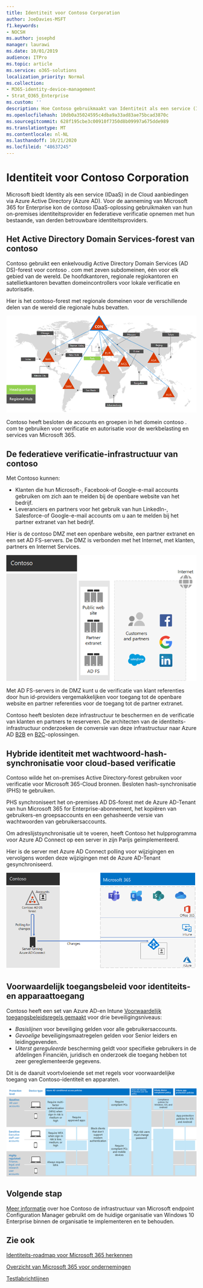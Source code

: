 ```yaml
---
title: Identiteit voor Contoso Corporation
author: JoeDavies-MSFT
f1.keywords:
- NOCSH
ms.author: josephd
manager: laurawi
ms.date: 10/01/2019
audience: ITPro
ms.topic: article
ms.service: o365-solutions
localization_priority: Normal
ms.collection:
- M365-identity-device-management
- Strat_O365_Enterprise
ms.custom: ''
description: Hoe Contoso gebruikmaakt van Identiteit als een service (IDaaS) en cloud-based verificatie voor haar werknemers en federatieve verificatie voor haar partners en klanten verstrekt.
ms.openlocfilehash: 10db0a35024595c4dba9a33ad83ae75bcad3870c
ms.sourcegitcommit: 628f195cbe3c00910f7350d8b09997a675dde989
ms.translationtype: MT
ms.contentlocale: nl-NL
ms.lasthandoff: 10/21/2020
ms.locfileid: "48637245"
---
```

# <a name="identity-for-the-contoso-corporation"></a>Identiteit voor Contoso Corporation

Microsoft biedt Identity als een service (IDaaS) in de Cloud aanbiedingen via Azure Active Directory (Azure AD). Voor de aanneming van Microsoft 365 for Enterprise kon de contoso IDaaS-oplossing gebruikmaken van hun on-premises identiteitsprovider en federatieve verificatie opnemen met hun bestaande, van derden betrouwbare identiteitsproviders.

## <a name="the-contoso-active-directory-domain-services-forest"></a>Het Active Directory Domain Services-forest van contoso

Contoso gebruikt een enkelvoudig Active Directory Domain Services (AD DS)-forest voor contoso \. com met zeven subdomeinen, één voor elk gebied van de wereld. De hoofdkantoren, regionale regiokantoren en satellietkantoren bevatten domeincontrollers voor lokale verificatie en autorisatie.

Hier is het contoso-forest met regionale domeinen voor de verschillende delen van de wereld die regionale hubs bevatten.

![Het forest en de domeinen van Contoso wereldwijd](../media/contoso-identity/contoso-identity-fig1.png)
 
Contoso heeft besloten de accounts en groepen in het domein contoso \. com te gebruiken voor verificatie en autorisatie voor de werkbelasting en services van Microsoft 365.

## <a name="the-contoso-federated-authentication-infrastructure"></a>De federatieve verificatie-infrastructuur van contoso

Met Contoso kunnen:

- Klanten die hun Microsoft-, Facebook-of Google-e-mail accounts gebruiken om zich aan te melden bij de openbare website van het bedrijf.
- Leveranciers en partners voor het gebruik van hun LinkedIn-, Salesforce-of Google-e-mail accounts om u aan te melden bij het partner extranet van het bedrijf.

Hier is de contoso DMZ met een openbare website, een partner extranet en een set AD FS-servers. De DMZ is verbonden met het Internet, met klanten, partners en Internet Services.

![Ondersteuning door contoso voor federatieve verificatie voor klanten en partners](../media/contoso-identity/contoso-identity-fig2.png)
 
Met AD FS-servers in de DMZ kunt u de verificatie van klant referenties door hun id-providers vergemakkelijken voor toegang tot de openbare website en partner referenties voor de toegang tot de partner extranet.

Contoso heeft besloten deze infrastructuur te beschermen en de verificatie van klanten en partners te reserveren. De architecten van de identiteits-infrastructuur onderzoeken de conversie van deze infrastructuur naar Azure AD [B2B](https://docs.microsoft.com/azure/active-directory/b2b/hybrid-organizations) en [B2C](https://docs.microsoft.com/azure/active-directory-b2c/solution-articles)-oplossingen.

## <a name="hybrid-identity-with-password-hash-synchronization-for-cloud-based-authentication"></a>Hybride identiteit met wachtwoord-hash-synchronisatie voor cloud-based verificatie

Contoso wilde het on-premises Active Directory-forest gebruiken voor verificatie voor Microsoft 365-Cloud bronnen. Besloten hash-synchronisatie (PHS) te gebruiken.

PHS synchroniseert het on-premises AD DS-forest met de Azure AD-Tenant van hun Microsoft 365 for Enterprise-abonnement, het kopiëren van gebruikers-en groepsaccounts en een gehasheerde versie van wachtwoorden van gebruikersaccounts.

Om adreslijstsynchronisatie uit te voeren, heeft Contoso het hulpprogramma voor Azure AD Connect op een server in zijn Parijs geïmplementeerd.

Hier is de server met Azure AD Connect polling voor wijzigingen en vervolgens worden deze wijzigingen met de Azure AD-Tenant gesynchroniseerd.

![De adreslijstsynchronisatie-infrastructuur contoso PHS](../media/contoso-identity/contoso-identity-fig4.png)
 
## <a name="conditional-access-policies-for-identity-and-device-access"></a>Voorwaardelijk toegangsbeleid voor identiteits- en apparaattoegang

Contoso heeft een set van Azure AD-en Intune [Voorwaardelijk toegangsbeleidsregels gemaakt](identity-access-policies.md) voor drie beveiligingsniveaus:

- *Basislijnen* voor beveiliging gelden voor alle gebruikersaccounts.
- *Gevoelige* beveiligingsmaatregelen gelden voor Senior leiders en leidinggevenden.
- *Uiterst gereguleerde* bescherming geldt voor specifieke gebruikers in de afdelingen Financiën, juridisch en onderzoek die toegang hebben tot zeer gereglementeerde gegevens.

Dit is de daaruit voortvloeiende set met regels voor voorwaardelijke toegang van Contoso-identiteit en apparaten.

![Contoso‘s Voorwaardelijke toegangsbeleidsregels voor identiteits- en apparaattoegang](../media/contoso-identity/contoso-identity-fig5.png)
 
## <a name="next-step"></a>Volgende stap

[Meer informatie](contoso-win10.md) over hoe Contoso de infrastructuur van Microsoft endpoint Configuration Manager gebruikt om de huidige organisatie van Windows 10 Enterprise binnen de organisatie te implementeren en te behouden.

## <a name="see-also"></a>Zie ook

[Identiteits-roadmap voor Microsoft 365 herkennen](identity-roadmap-microsoft-365.md)

[Overzicht van Microsoft 365 voor ondernemingen](microsoft-365-overview.md)

[Testlabrichtlijnen](m365-enterprise-test-lab-guides.md)
